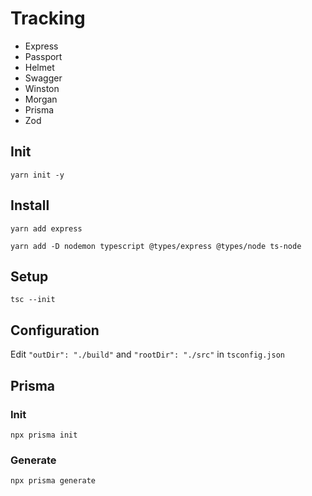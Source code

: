 # Tracking
- Express
- Passport
- Helmet
- Swagger
- Winston
- Morgan
- Prisma
- Zod

## Init
```shell
yarn init -y
```

## Install
```shell
yarn add express
```

```shell
yarn add -D nodemon typescript @types/express @types/node ts-node
```

## Setup
```shell
tsc --init
```

## Configuration
Edit `"outDir": "./build"` and `"rootDir": "./src"` in `tsconfig.json`

## Prisma
### Init
```shell
npx prisma init
```

### Generate
```shell
npx prisma generate
```